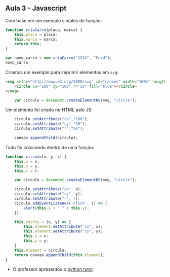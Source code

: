 ## Aula 3 - Javascript

Com base em um exemplo simples de função:

``` javascript 
function criaCarro(placa, marca) {
    this.placa = placa;
    this.marca = marca;
    return this;
}

var novo_carro = new criaCarro("1234", "Ford");
novo_carro;
```

Criamos um exemplo para imprimir elementos em `svg`:

``` html
<svg xmlns="http://www.w3.org/2000/svg" id="canvas" width="100%" heigth="1000">
    <circle cx="100" cy="100" r="50" fill="blue"></circle>
</svg>
```

``` javascript
    var circulo = document.createElementNS(svg, "circle");
```

Um elemento foi criado no HTML pelo JS:

``` javascript
    circulo.setAttribute("cx","100");
    circulo.setAttribute("cy","50");
    circulo.setAttribute("r","50");

    canvas.appendChild(circulo);
```

Tudo foi colocando dentro de uma função: 

``` javascript
function circulo(x, y, r) {
    this.x = x;
    this.y = y;
    this.r = r;

    var circulo = document.createElementNS(svg, "circle");

    circulo.setAttribute("cx", x);
    circulo.setAttribute("cy", y);
    circulo.setAttribute("r", r);
    circulo.addEventListener('click', () => {
        alert(this.x + " " + this.y);
    });

    this.setPos = (x, y) => {
        this.element.setAttribute("cx", x);
        this.element.setAttribute("cy", y);
        this.x = x;
        this.y = y;
    }
    this.element = circulo;
    return canvas.appendChild(this.element);
}
```

-   O professor apresentou o [python tutor](http://pythontutor.com/visualize.html#mode=edit)

